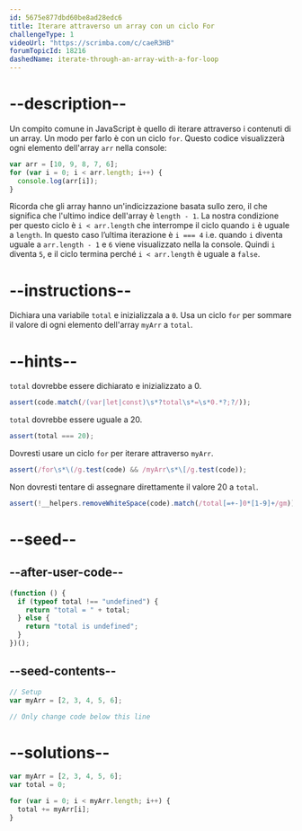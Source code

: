 ```yaml
---
id: 5675e877dbd60be8ad28edc6
title: Iterare attraverso un array con un ciclo For
challengeType: 1
videoUrl: "https://scrimba.com/c/caeR3HB"
forumTopicId: 18216
dashedName: iterate-through-an-array-with-a-for-loop
---
```


# --description--

Un compito comune in JavaScript è quello di iterare attraverso i contenuti di un array. Un modo per farlo è con un ciclo `for`. Questo codice visualizzerà ogni elemento dell'array `arr` nella console:

```js
var arr = [10, 9, 8, 7, 6];
for (var i = 0; i < arr.length; i++) {
  console.log(arr[i]);
}
```

Ricorda che gli array hanno un'indicizzazione basata sullo zero, il che significa che l'ultimo indice dell'array è `length - 1`. La nostra condizione per questo ciclo è `i < arr.length` che interrompe il ciclo quando `i` è uguale a `length`. In questo caso l’ultima iterazione è `i === 4` i.e. quando `i` diventa uguale a `arr.length - 1` e `6` viene visualizzato nella la console. Quindi `i` diventa `5`, e il ciclo termina perché `i < arr.length` è uguale a `false`.

# --instructions--

Dichiara una variabile `total` e inizializzala a `0`. Usa un ciclo `for` per sommare il valore di ogni elemento dell'array `myArr` a `total`.

# --hints--

`total` dovrebbe essere dichiarato e inizializzato a 0.

```js
assert(code.match(/(var|let|const)\s*?total\s*=\s*0.*?;?/));
```

`total` dovrebbe essere uguale a 20.

```js
assert(total === 20);
```

Dovresti usare un ciclo `for` per iterare attraverso `myArr`.

```js
assert(/for\s*\(/g.test(code) && /myArr\s*\[/g.test(code));
```

Non dovresti tentare di assegnare direttamente il valore 20 a `total`.

```js
assert(!__helpers.removeWhiteSpace(code).match(/total[=+-]0*[1-9]+/gm));
```

# --seed--

## --after-user-code--

```js
(function () {
  if (typeof total !== "undefined") {
    return "total = " + total;
  } else {
    return "total is undefined";
  }
})();
```

## --seed-contents--

```js
// Setup
var myArr = [2, 3, 4, 5, 6];

// Only change code below this line
```

# --solutions--

```js
var myArr = [2, 3, 4, 5, 6];
var total = 0;

for (var i = 0; i < myArr.length; i++) {
  total += myArr[i];
}
```
